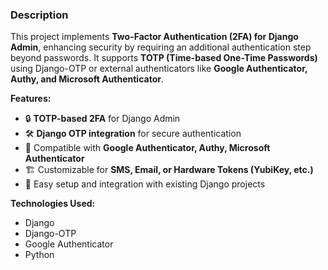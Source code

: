 ### **Description**  
This project implements **Two-Factor Authentication (2FA) for Django Admin**, enhancing security by requiring an additional authentication step beyond passwords. It supports **TOTP (Time-based One-Time Passwords)** using Django-OTP or external authenticators like **Google Authenticator, Authy, and Microsoft Authenticator**.

**Features:**  
- 🔒 **TOTP-based 2FA** for Django Admin  
- 🛠️ **Django OTP integration** for secure authentication  
- 📲 Compatible with **Google Authenticator, Authy, Microsoft Authenticator**  
- 🏗️ Customizable for **SMS, Email, or Hardware Tokens (YubiKey, etc.)**  
- 🚀 Easy setup and integration with existing Django projects  

**Technologies Used:**  
- Django  
- Django-OTP  
- Google Authenticator  
- Python  
